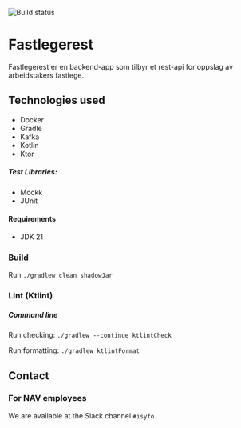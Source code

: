![Build status](https://github.com/navikt/fastlegerest/workflows/main/badge.svg?branch=master)

# Fastlegerest
Fastlegerest er en backend-app som tilbyr et rest-api for oppslag av arbeidstakers fastlege.

## Technologies used

* Docker
* Gradle
* Kafka
* Kotlin
* Ktor

##### Test Libraries:

* Mockk
* JUnit

#### Requirements

* JDK 21

### Build

Run `./gradlew clean shadowJar`

### Lint (Ktlint)
##### Command line
Run checking: `./gradlew --continue ktlintCheck`

Run formatting: `./gradlew ktlintFormat`

## Contact

### For NAV employees

We are available at the Slack channel `#isyfo`.
